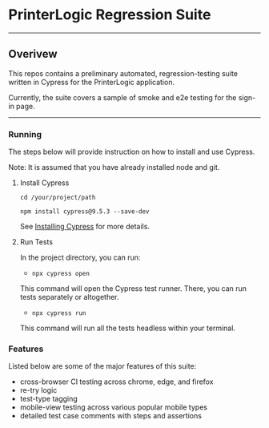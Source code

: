 # PrinterLogic Regression Suite
---
## Overivew
This repos contains a preliminary automated, regression-testing suite written in Cypress for the PrinterLogic application.

Currently, the suite covers a sample of smoke and e2e testing for the sign-in page. 

---
### Running
The steps below will provide instruction on how to install and use Cypress.

Note: It is assumed that you have already installed node and git.

   1. Install Cypress
   
        `cd /your/project/path`
        
        `npm install cypress@9.5.3 --save-dev`
        
      See [Installing Cypress](https://docs.cypress.io/guides/getting-started/installing-cypress) for more details.
  
   2. Run Tests
   
	     In the project directory, you can run:
         
         * `npx cypress open` 
	    
	     This command will open the Cypress test runner. There, you can run tests separately or altogether. 
       
         * `npx cypress run` 
	       
       This command will run all the tests headless within your terminal.
  
### Features
Listed below are some of the major features of this suite:

 * cross-browser CI testing across chrome, edge, and firefox 
 * re-try logic 
 * test-type tagging
 * mobile-view testing across various popular mobile types
 * detailed test case comments with steps and assertions



